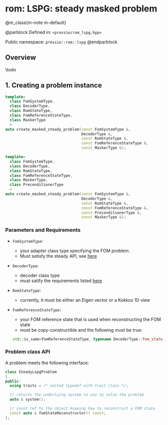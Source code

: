 
# rom: LSPG: steady masked problem


@m_class{m-note m-default}

@parblock
Defined in: `<pressio/rom_lspg.hpp>`

Public namespace: `pressio::rom::lspg`
@endparblock



## Overview
\todo


## 1. Creating a problem instance

```cpp
template<
  class FomSystemType,
  class DecoderType,
  class RomStateType,
  class FomReferenceStateType,
  class MaskerType
  >
auto create_masked_steady_problem(const FomSystemType &,
								  DecoderType &,
								  const RomStateType &,
								  const FomReferenceStateType &,
								  const MaskerType &);

template<
  class FomSystemType,
  class DecoderType,
  class RomStateType,
  class FomReferenceStateType,
  class MaskerType,
  class PreconditionerType
  >
auto create_masked_steady_problem(const FomSystemType &,
								  DecoderType &,
								  const RomStateType &,
								  const FomReferenceStateType &,
								  const PreconditionerType &,
								  const MaskerType &);
```

### Parameters and Requirements

- `FomSystemType`:
  - your adapter class type specifying the FOM problem. <br/>
  - Must satisfy the steady API, see [here](./md_pages_components_rom_fom_apis.html)

- `DecoderType`:
  - decoder class type
  - must satify the requirements listed [here](md_pages_components_rom_decoder.html)

- `RomStateType`:
  - currently, it must be either an Eigen vector or a Kokkos 1D view

- `FomReferenceStateType`:
  - your FOM reference state that is used when reconstructing the FOM state
  - must be copy-constructible and the following must be true:<br/>
  ```cpp
  std::is_same<FomReferenceStateType, typename DecoderType::fom_state_type>::value == true
  ```


### Problem class API

A problem meets the following interface:

```cpp
class SteadyLspgProblem
{
public:
  using traits = /* nested typedef with trait class */;

  // returns the underlying system to use to solve the problem
  auto & system();

  // const ref to the object knowing how to reconstruct a FOM state
  const auto & fomStateReconstructor() const;
};
```
